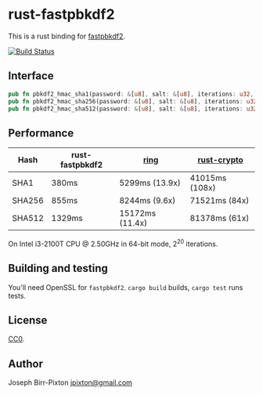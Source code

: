 # rust-fastpbkdf2
This is a rust binding for [fastpbkdf2](https://github.com/ctz/fastpbkdf2).

[![Build Status](https://travis-ci.org/ctz/rust-fastpbkdf2.svg)](https://travis-ci.org/ctz/rust-fastpbkdf2)

## Interface

```rust
pub fn pbkdf2_hmac_sha1(password: &[u8], salt: &[u8], iterations: u32, out: &mut[u8]);
pub fn pbkdf2_hmac_sha256(password: &[u8], salt: &[u8], iterations: u32, out: &mut[u8]);
pub fn pbkdf2_hmac_sha512(password: &[u8], salt: &[u8], iterations: u32, out: &mut[u8]);
```

## Performance

Hash   | rust-fastpbkdf2   | [ring](https://github.com/briansmith/ring)  | [rust-crypto](https://github.com/DaGenix/rust-crypto)
-------|--------------|-----------------|----------------
SHA1   | 380ms        | 5299ms (13.9x)  | 41015ms (108x)
SHA256 | 855ms        | 8244ms (9.6x)  | 71521ms (84x)
SHA512 | 1329ms       | 15172ms (11.4x) | 81378ms (61x)

On Intel i3-2100T CPU @ 2.50GHz in 64-bit mode, 2<sup>20</sup> iterations.

## Building and testing

You'll need OpenSSL for `fastpbkdf2`.  `cargo build` builds, `cargo test` runs tests.

## License
[CC0](https://creativecommons.org/publicdomain/zero/1.0/).

## Author
Joseph Birr-Pixton <jpixton@gmail.com>
